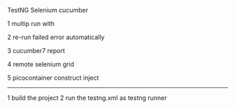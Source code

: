TestNG Selenium cucumber

1 multip run with 

2 re-run failed error automatically

3 cucumber7 report 

4 remote selenium grid

5 picocontainer construct inject

-----------------
1 build the project
2 run the testng.xml as testng runner



